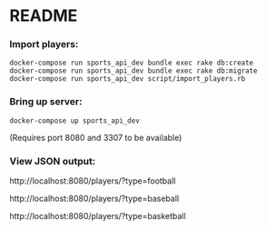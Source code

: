 # README

### Import players:
```
docker-compose run sports_api_dev bundle exec rake db:create
docker-compose run sports_api_dev bundle exec rake db:migrate
docker-compose run sports_api_dev script/import_players.rb
```

### Bring up server:
```
docker-compose up sports_api_dev
```
(Requires port 8080 and 3307 to be available)

### View JSON output:

http://localhost:8080/players/?type=football

http://localhost:8080/players/?type=baseball

http://localhost:8080/players/?type=basketball
